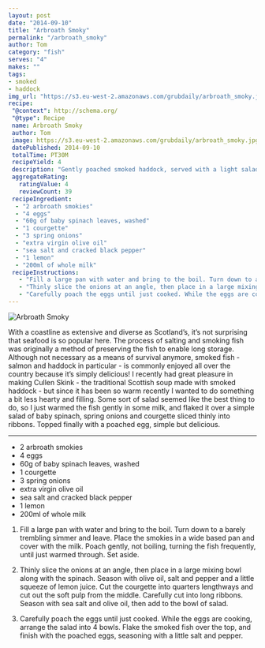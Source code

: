 ```yaml
---
layout: post
date: "2014-09-10"
title: "Arbroath Smoky"
permalink: "/arbroath_smoky"
author: Tom
category: "fish"
serves: "4"
makes: ""
tags:
- smoked
- haddock
img_url: "https://s3.eu-west-2.amazonaws.com/grubdaily/arbroath_smoky.jpg"
recipe:
 "@context": http://schema.org/
 "@type": Recipe
 name: Arbroath Smoky
 author: Tom
 image: https://s3.eu-west-2.amazonaws.com/grubdaily/arbroath_smoky.jpg
 datePublished: 2014-09-10
 totalTime: PT30M
 recipeYield: 4
 description: "Gently poached smoked haddock, served with a light salad and a poached egg. Simply wonderful."
 aggregateRating:
   ratingValue: 4
   reviewCount: 39
 recipeIngredient:
  - "2 arbroath smokies"
  - "4 eggs"
  - "60g of baby spinach leaves, washed"
  - "1 courgette"
  - "3 spring onions"
  - "extra virgin olive oil"
  - "sea salt and cracked black pepper"
  - "1 lemon"
  - "200ml of whole milk"
 recipeInstructions:
   - "Fill a large pan with water and bring to the boil. Turn down to a barely trembling simmer and leave. Place the smokies in a wide based pan and cover with the milk. Poach gently, not boiling, turning the fish frequently, until just warmed through. Set aside."
   - "Thinly slice the onions at an angle, then place in a large mixing bowl along with the spinach. Season with olive oil, salt and pepper and a little squeeze of lemon juice. Cut the courgette into quarters lengthways and cut out the soft pulp from the middle. Carefully cut into long ribbons. Season with sea salt and olive oil, then add to the bowl of salad."
   - "Carefully poach the eggs until just cooked. While the eggs are cooking, arrange the salad into 4 bowls. Flake the smoked fish over the top, and finish with the poached eggs, seasoning with a little salt and pepper."
---
```

<img src="https://s3.eu-west-2.amazonaws.com/grubdaily/arbroath_smoky.jpg" alt="Arbroath Smoky" />

With a coastline as extensive and diverse as Scotland’s, it’s not surprising that seafood is so popular here. The process of salting and smoking fish was originally a method of preserving the fish to enable long storage. Although not necessary as a means of survival anymore, smoked fish - salmon and haddock in particular - is commonly enjoyed all over the country because it’s simply delicious! I recently had great pleasure in making Cullen Skink - the traditional Scottish soup made with smoked haddock - but since it has been so warm recently I wanted to do something a bit less hearty and filling. Some sort of salad seemed like the best thing to do, so I just warmed the fish gently in some milk, and flaked it over a simple salad of baby spinach, spring onions and courgette sliced thinly into ribbons. Topped finally with a poached egg, simple but delicious.

---
* 2 arbroath smokies
* 4 eggs
* 60g of baby spinach leaves, washed
* 1 courgette
* 3 spring onions
* extra virgin olive oil
* sea salt and cracked black pepper
* 1 lemon
* 200ml of whole milk

1. Fill a large pan with water and bring to the boil. Turn down to a barely trembling simmer and leave. Place the smokies in a wide based pan and cover with the milk. Poach gently, not boiling, turning the fish frequently, until just warmed through. Set aside.

2. Thinly slice the onions at an angle, then place in a large mixing bowl along with the spinach. Season with olive oil, salt and pepper and a little squeeze of lemon juice. Cut the courgette into quarters lengthways and cut out the soft pulp from the middle. Carefully cut into long ribbons. Season with sea salt and olive oil, then add to the bowl of salad.

3. Carefully poach the eggs until just cooked. While the eggs are cooking, arrange the salad into 4 bowls. Flake the smoked fish over the top, and finish with the poached eggs, seasoning with a little salt and pepper.
